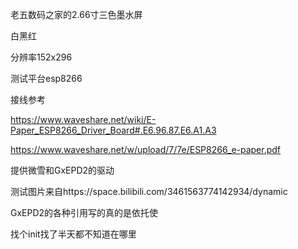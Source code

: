 老五数码之家的2.66寸三色墨水屏

白黑红

分辨率152x296

测试平台esp8266

接线参考

https://www.waveshare.net/wiki/E-Paper_ESP8266_Driver_Board#.E6.96.87.E6.A1.A3

https://www.waveshare.net/w/upload/7/7e/ESP8266_e-paper.pdf

提供微雪和GxEPD2的驱动

测试图片来自https://space.bilibili.com/3461563774142934/dynamic



GxEPD2的各种引用写的真的是依托使

找个init找了半天都不知道在哪里